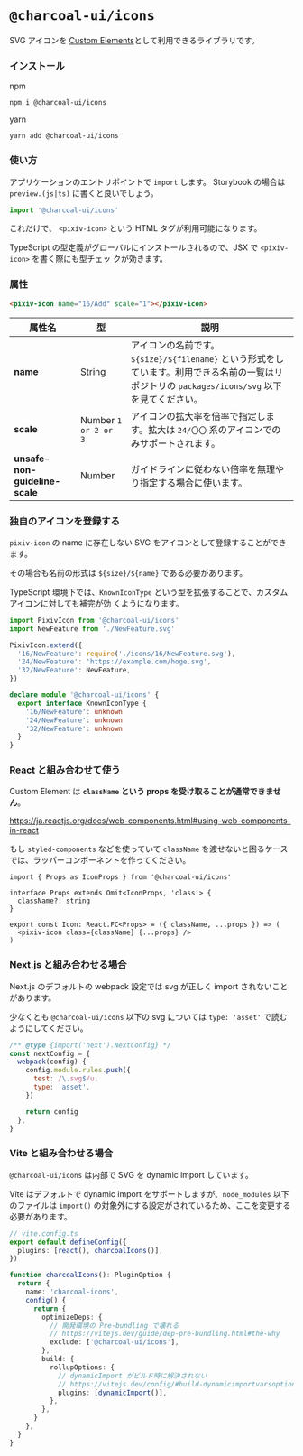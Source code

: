 # `@charcoal-ui/icons`

SVG アイコンを [Custom Elements](https://developer.mozilla.org/ja/docs/Web/Web_Components/Using_custom_elements)として利用できるライブラリです。

### インストール

npm

```
npm i @charcoal-ui/icons
```

yarn

```
yarn add @charcoal-ui/icons
```

### 使い方

アプリケーションのエントリポイントで `import` します。 Storybook の場合は `preview.(js|ts)` に書くと良いでしょう。

```ts
import '@charcoal-ui/icons'
```

これだけで、 `<pixiv-icon>` という HTML タグが利用可能になります。

TypeScript の型定義がグローバルにインストールされるので、JSX で `<pixiv-icon>` を書く際にも型チェッ
クが効きます。

### 属性

```html
<pixiv-icon name="16/Add" scale="1"></pixiv-icon>
```

| 属性名                         | 型                   | 説明                                                                                                                                           |
| ------------------------------ | -------------------- | ---------------------------------------------------------------------------------------------------------------------------------------------- |
| **name**                       | String               | アイコンの名前です。`${size}/${filename}` という形式をしています。利用できる名前の一覧はリポジトリの `packages/icons/svg` 以下を見てください。 |
| **scale**                      | Number `1 or 2 or 3` | アイコンの拡大率を倍率で指定します。拡大は `24/〇〇` 系のアイコンでのみサポートされます。                                                      |
| **unsafe-non-guideline-scale** | Number               | ガイドラインに従わない倍率を無理やり指定する場合に使います。                                                                                   |

### 独自のアイコンを登録する

`pixiv-icon` の name に存在しない SVG をアイコンとして登録することができます。

その場合も名前の形式は `${size}/${name}` である必要があります。

TypeScript 環境下では、`KnownIconType` という型を拡張することで、カスタムアイコンに対しても補完が効
くようになります。

```ts
import PixivIcon from '@charcoal-ui/icons'
import NewFeature from './NewFeature.svg'

PixivIcon.extend({
  '16/NewFeature': require('./icons/16/NewFeature.svg'),
  '24/NewFeature': 'https://example.com/hoge.svg',
  '32/NewFeature': NewFeature,
})

declare module '@charcoal-ui/icons' {
  export interface KnownIconType {
    '16/NewFeature': unknown
    '24/NewFeature': unknown
    '32/NewFeature': unknown
  }
}
```

### React と組み合わせて使う

Custom Element は **`className` という props を受け取ることが通常できません**。

https://ja.reactjs.org/docs/web-components.html#using-web-components-in-react

もし `styled-components` などを使っていて `className` を渡せないと困るケースでは、ラッパーコンポーネントを作ってください。

```tsx
import { Props as IconProps } from '@charcoal-ui/icons'

interface Props extends Omit<IconProps, 'class'> {
  className?: string
}

export const Icon: React.FC<Props> = ({ className, ...props }) => (
  <pixiv-icon class={className} {...props} />
)
```

### Next.js と組み合わせる場合

Next.js のデフォルトの webpack 設定では svg が正しく import されないことがあります。

少なくとも `@charcoal-ui/icons` 以下の svg については `type: 'asset'` で読むようにしてください。

```js
/** @type {import('next').NextConfig} */
const nextConfig = {
  webpack(config) {
    config.module.rules.push({
      test: /\.svg$/u,
      type: 'asset',
    })

    return config
  },
}
```

### Vite と組み合わせる場合

`@charcoal-ui/icons` は内部で SVG を dynamic import しています。

Vite はデフォルトで dynamic import をサポートしますが、`node_modules` 以下のファイルは `import()` の対象外にする設定がされているため、ここを変更する必要があります。

```ts
// vite.config.ts
export default defineConfig({
  plugins: [react(), charcoalIcons()],
})

function charcoalIcons(): PluginOption {
  return {
    name: 'charcoal-icons',
    config() {
      return {
        optimizeDeps: {
          // 開発環境の Pre-bundling で壊れる
          // https://vitejs.dev/guide/dep-pre-bundling.html#the-why
          exclude: ['@charcoal-ui/icons'],
        },
        build: {
          rollupOptions: {
            // dynamicImport がビルド時に解決されない
            // https://vitejs.dev/config/#build-dynamicimportvarsoptions
            plugins: [dynamicImport()],
          },
        },
      }
    },
  }
}
```
